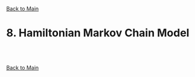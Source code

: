 [Back to Main](../main.md)

# 8. Hamiltonian Markov Chain Model
















<br><br>

[Back to Main](../main.md)